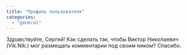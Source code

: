 ```yaml
---
title: "Профиль пользователя"
categories: 
  - "general"
---
```


Здравствуйте, Сергей! Как сделать так, чтобы Виктор Николаевич (Vik.Nik.) мог размещать комментарии под своим ником? Спасибо.

